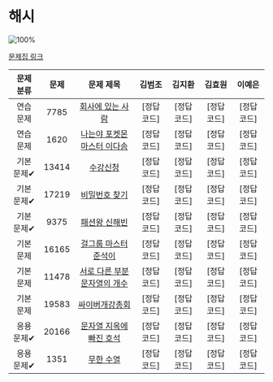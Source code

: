 # 해시

![100%](https://progress-bar.dev/0/?scale=10&title=progress&width=500&color=babaca&suffix=/10)

[문제집 링크](https://www.acmicpc.net/workbook/view/9063)

| 문제 분류 | 문제 | 문제 제목 | 김범조 | 김지환 | 김효원 | 이예은 |
| :--: | :--: | :--: | :--: | :--: | :--: | :--: |
| 연습 문제 | 7785 | [회사에 있는 사람](https://www.acmicpc.net/problem/7785) | [정답 코드] | [정답 코드] | [정답 코드] | [정답 코드] |
| 연습 문제 | 1620 | [나는야 포켓몬 마스터 이다솜](https://www.acmicpc.net/problem/1620) | [정답 코드] | [정답 코드] | [정답 코드] | [정답 코드] |
| 기본 문제✔ | 13414 | [수강신청](https://www.acmicpc.net/problem/13414) | [정답 코드] | [정답 코드] | [정답 코드] | [정답 코드] |
| 기본 문제✔ | 17219 | [비밀번호 찾기](https://www.acmicpc.net/problem/17219) | [정답 코드] | [정답 코드] | [정답 코드] | [정답 코드] |
| 기본 문제✔ | 9375 | [패션왕 신해빈](https://www.acmicpc.net/problem/9375) | [정답 코드] | [정답 코드] | [정답 코드] | [정답 코드] |
| 기본 문제 | 16165 | [걸그룹 마스터 준석이](https://www.acmicpc.net/problem/16165) | [정답 코드] | [정답 코드] | [정답 코드] | [정답 코드] |
| 기본 문제 | 11478 | [서로 다른 부분 문자열의 개수](https://www.acmicpc.net/problem/11478) | [정답 코드] | [정답 코드] | [정답 코드] | [정답 코드] |
| 기본 문제 | 19583 | [싸이버개강총회](https://www.acmicpc.net/problem/19583) | [정답 코드] | [정답 코드] | [정답 코드] | [정답 코드] |
| 응용 문제✔ | 20166 | [문자열 지옥에 빠진 호석](https://www.acmicpc.net/problem/20166) | [정답 코드] | [정답 코드] | [정답 코드] | [정답 코드] |
| 응용 문제✔ | 1351 | [무한 수열](https://www.acmicpc.net/problem/1351) | [정답 코드] | [정답 코드] | [정답 코드] | [정답 코드] |
